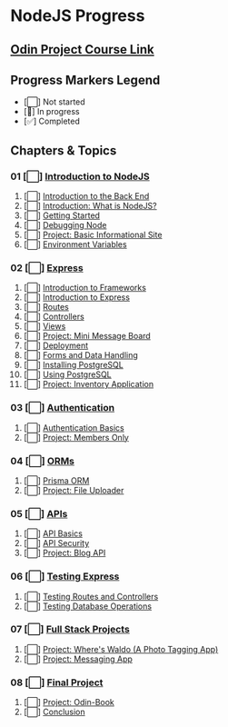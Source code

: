 # NodeJS Progress

## [Odin Project Course Link](https://www.theodinproject.com/paths/full-stack-javascript/courses/nodejs)

## Progress Markers Legend
- [⬜] Not started
- [🔄] In progress
- [✅] Completed


## Chapters & Topics

### 01 [⬜] [Introduction to NodeJS](https://www.theodinproject.com/paths/full-stack-javascript/courses/nodejs#introduction-to-nodejs)
01. [⬜] [Introduction to the Back End](https://www.theodinproject.com/lessons/nodejs-introduction-to-the-back-end)
02. [⬜] [Introduction: What is NodeJS?](https://www.theodinproject.com/lessons/nodejs-introduction-what-is-nodejs)
03. [⬜] [Getting Started](https://www.theodinproject.com/lessons/nodejs-getting-started)
04. [⬜] [Debugging Node](https://www.theodinproject.com/lessons/nodejs-debugging-node)
05. [⬜] [Project: Basic Informational Site](https://www.theodinproject.com/lessons/nodejs-basic-informational-site)
06. [⬜] [Environment Variables](https://www.theodinproject.com/lessons/nodejs-environment-variables)

### 02 [⬜] [Express](https://www.theodinproject.com/paths/full-stack-javascript/courses/nodejs#express)
01. [⬜] [Introduction to Frameworks](https://www.theodinproject.com/lessons/nodejs-introduction-to-frameworks)
02. [⬜] [Introduction to Express](https://www.theodinproject.com/lessons/node-path-nodejs-introduction-to-express)
03. [⬜] [Routes](https://www.theodinproject.com/lessons/nodejs-routes)
04. [⬜] [Controllers](https://www.theodinproject.com/lessons/nodejs-controllers)
05. [⬜] [Views](https://www.theodinproject.com/lessons/nodejs-views)
06. [⬜] [Project: Mini Message Board](https://www.theodinproject.com/lessons/node-path-nodejs-mini-message-board)
07. [⬜] [Deployment](https://www.theodinproject.com/lessons/node-path-nodejs-deployment)
08. [⬜] [Forms and Data Handling](https://www.theodinproject.com/lessons/nodejs-forms-and-data-handling)
09. [⬜] [Installing PostgreSQL](https://www.theodinproject.com/lessons/nodejs-installing-postgresql)
10. [⬜] [Using PostgreSQL](https://www.theodinproject.com/lessons/nodejs-using-postgresql)
11. [⬜] [Project: Inventory Application](https://www.theodinproject.com/lessons/node-path-nodejs-inventory-application)

### 03 [⬜] [Authentication](https://www.theodinproject.com/paths/full-stack-javascript/courses/nodejs#authentication)
01. [⬜] [Authentication Basics](https://www.theodinproject.com/lessons/node-path-nodejs-authentication-basics)
02. [⬜] [Project: Members Only](https://www.theodinproject.com/lessons/node-path-nodejs-members-only)

### 04 [⬜] [ORMs](https://www.theodinproject.com/paths/full-stack-javascript/courses/nodejs#orms)
01. [⬜] [Prisma ORM](https://www.theodinproject.com/lessons/nodejs-prisma-orm)
02. [⬜] [Project: File Uploader](https://www.theodinproject.com/lessons/nodejs-file-uploader)

### 05 [⬜] [APIs](https://www.theodinproject.com/paths/full-stack-javascript/courses/nodejs#apis)
01. [⬜] [API Basics](https://www.theodinproject.com/lessons/nodejs-api-basics)
02. [⬜] [API Security](https://www.theodinproject.com/lessons/nodejs-api-security)
03. [⬜] [Project: Blog API](https://www.theodinproject.com/lessons/node-path-nodejs-blog-api)

### 06 [⬜] [Testing Express](https://www.theodinproject.com/paths/full-stack-javascript/courses/nodejs#testing-express)
01. [⬜] [Testing Routes and Controllers](https://www.theodinproject.com/lessons/nodejs-testing-routes-and-controllers)
02. [⬜] [Testing Database Operations](https://www.theodinproject.com/lessons/node-path-nodejs-testing-database-operations)

### 07 [⬜] [Full Stack Projects](https://www.theodinproject.com/paths/full-stack-javascript/courses/nodejs#full-stack-projects)
01. [⬜] [Project: Where's Waldo (A Photo Tagging App)](https://www.theodinproject.com/lessons/nodejs-where-s-waldo-a-photo-tagging-app)
02. [⬜] [Project: Messaging App](https://www.theodinproject.com/lessons/nodejs-messaging-app)

### 08 [⬜] [Final Project](https://www.theodinproject.com/paths/full-stack-javascript/courses/nodejs#final-project)
01. [⬜] [Project: Odin-Book](https://www.theodinproject.com/lessons/node-path-nodejs-odin-book)
02. [⬜] [Conclusion](https://www.theodinproject.com/lessons/nodejs-conclusion)
